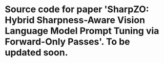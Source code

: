 # Source code for paper 'SharpZO: Hybrid Sharpness-Aware Vision Language Model Prompt Tuning via Forward-Only Passes'. To be updated soon.
